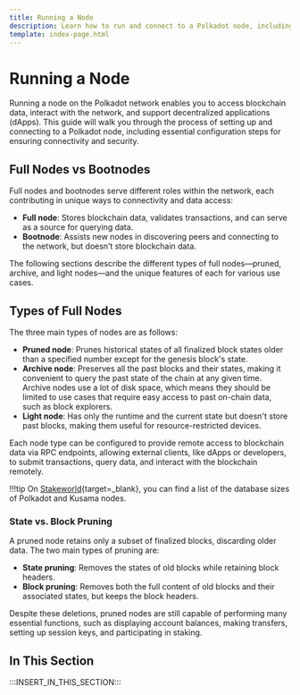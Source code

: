 ```yaml
---
title: Running a Node
description: Learn how to run and connect to a Polkadot node, including setup, configuration, and best practices for connectivity and security.
template: index-page.html
---
```


# Running a Node

Running a node on the Polkadot network enables you to access blockchain data, interact with the network, and support decentralized applications (dApps). This guide will walk you through the process of setting up and connecting to a Polkadot node, including essential configuration steps for ensuring connectivity and security.

## Full Nodes vs Bootnodes

Full nodes and bootnodes serve different roles within the network, each contributing in unique ways to connectivity and data access:

- **Full node**: Stores blockchain data, validates transactions, and can serve as a source for querying data.
- **Bootnode**: Assists new nodes in discovering peers and connecting to the network, but doesn’t store blockchain data.

The following sections describe the different types of full nodes—pruned, archive, and light nodes—and the unique features of each for various use cases.

## Types of Full Nodes

The three main types of nodes are as follows:

- **Pruned node**: Prunes historical states of all finalized block states older than a specified number except for the genesis block's state.
- **Archive node**: Preserves all the past blocks and their states, making it convenient to query the past state of the chain at any given time. Archive nodes use a lot of disk space, which means they should be limited to use cases that require easy access to past on-chain data, such as block explorers.
- **Light node**: Has only the runtime and the current state but doesn't store past blocks, making them useful for resource-restricted devices.

Each node type can be configured to provide remote access to blockchain data via RPC endpoints, allowing external clients, like dApps or developers, to submit transactions, query data, and interact with the blockchain remotely.

!!!tip
    On [Stakeworld](https://stakeworld.io/docs/dbsize){target=\_blank}, you can find a list of the database sizes of Polkadot and Kusama nodes.

### State vs. Block Pruning

A pruned node retains only a subset of finalized blocks, discarding older data. The two main types of pruning are:

- **State pruning**: Removes the states of old blocks while retaining block headers.
- **Block pruning**: Removes both the full content of old blocks and their associated states, but keeps the block headers.

Despite these deletions, pruned nodes are still capable of performing many essential functions, such as displaying account balances, making transfers, setting up session keys, and participating in staking.

## In This Section

:::INSERT_IN_THIS_SECTION:::
